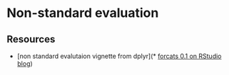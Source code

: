 

# Non-standard evaluation

## Resources

* [non standard evalutaion vignette from dplyr](* [forcats 0.1 on RStudio blog](https://blog.rstudio.org/2016/08/31/forcats-0-1-0/))
